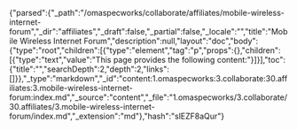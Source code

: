 {"parsed":{"_path":"/omaspecworks/collaborate/affiliates/mobile-wireless-internet-forum","_dir":"affiliates","_draft":false,"_partial":false,"_locale":"","title":"Mobile Wireless Internet Forum","description":null,"layout":"doc","body":{"type":"root","children":[{"type":"element","tag":"p","props":{},"children":[{"type":"text","value":"This page provides the following content:"}]}],"toc":{"title":"","searchDepth":2,"depth":2,"links":[]}},"_type":"markdown","_id":"content:1.omaspecworks:3.collaborate:30.affiliates:3.mobile-wireless-internet-forum:index.md","_source":"content","_file":"1.omaspecworks/3.collaborate/30.affiliates/3.mobile-wireless-internet-forum/index.md","_extension":"md"},"hash":"slEZF8aQur"}